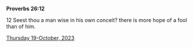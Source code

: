 **Proverbs 26:12**

12 Seest thou a man wise in his own conceit? there is more hope of a fool than of him.

[Thursday 19-October, 2023](https://getbible.net/kjv/Proverbs/26/12)

